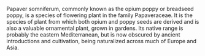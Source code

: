 <param ve-config
       title="images"
       author="Heather Craddock, Carol Chang and Alejandro Garay-Celeita"
       banner="https://upload.wikimedia.org/wikipedia/commons/8/84/Berninis_Apollo_och_Dafne_skapad_1622-25.jpg"
       layout="vertical">

Papaver somniferum, commonly known as the opium poppy or breadseed poppy, is a species of flowering plant in the family Papaveraceae. It is the species of plant from which both opium and poppy seeds are derived and is also a valuable ornamental plant, grown in gardens. Its native range is probably the eastern Mediterranean, but is now obscured by ancient introductions and cultivation, being naturalized across much of Europe and Asia.
<param ve-image
    url="https://upload.wikimedia.org/wikipedia/commons/4/44/Albrecht_Meyer19.jpg"    
    label="opium poppy"
    description="image of poppy"
    license="public domain"

